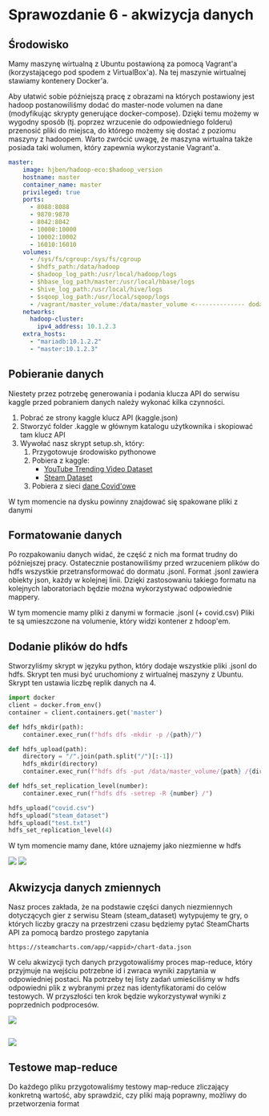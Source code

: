 # Sprawozdanie 6 - akwizycja danych

## Środowisko
Mamy maszynę wirtualną z Ubuntu postawioną za pomocą Vagrant'a (korzystającego pod spodem z VirtualBox'a). Na tej maszynie wirtualnej stawiamy kontenery Docker'a. 

Aby ułatwić sobie późniejszą pracę z obrazami na których postawiony jest hadoop postanowiliśmy dodać do master-node volumen na dane (modyfikując skrypty generujące docker-compose). Dzięki temu możemy w wygodny sposób (tj. poprzez wrzucenie do odpowiedniego folderu) przenosić pliki do miejsca, do którego możemy się dostać z poziomu maszyny z hadoopem. Warto zwrócić uwagę, że maszyna wirtualna także posiada taki wolumen, który zapewnia wykorzystanie Vagrant'a.

```yaml
master:
    image: hjben/hadoop-eco:$hadoop_version
    hostname: master
    container_name: master
    privileged: true
    ports:
      - 8088:8088
      - 9870:9870
      - 8042:8042
      - 10000:10000
      - 10002:10002
      - 16010:16010
    volumes:
      - /sys/fs/cgroup:/sys/fs/cgroup
      - $hdfs_path:/data/hadoop
      - $hadoop_log_path:/usr/local/hadoop/logs
      - $hbase_log_path/master:/usr/local/hbase/logs
      - $hive_log_path:/usr/local/hive/logs
      - $sqoop_log_path:/usr/local/sqoop/logs
      - /vagrant/master_volume:/data/master_volume <-------------- dodany volumen
    networks:
      hadoop-cluster:
        ipv4_address: 10.1.2.3
    extra_hosts:
      - "mariadb:10.1.2.2"
      - "master:10.1.2.3"
```

## Pobieranie danych
Niestety przez potrzebę generowania i podania klucza API do serwisu kaggle przed pobraniem danych należy wykonać kilka czynności.

1. Pobrać ze strony kaggle klucz API (kaggle.json)
2. Stworzyć folder .kaggle w głównym katalogu użytkownika i skopiować tam klucz API
3. Wywołać nasz skrypt setup.sh, który:
    1. Przygotowuje środowisko pythonowe
    2. Pobiera z kaggle:
       * [YouTube Trending Video Dataset](https://www.kaggle.com/datasets/rsrishav/youtube-trending-video-dataset)
       * [Steam Dataset](https://www.kaggle.com/datasets/souyama/steam-dataset)
    3. Pobiera z sieci [dane Covid'owe](https://covid.ourworldindata.org/data/owid-covid-data.csv)

W tym momencie na dysku powinny znajdować się spakowane pliki z danymi

## Formatowanie danych
Po rozpakowaniu danych widać, że część z nich ma format trudny do późniejszej pracy. Ostatecznie postanowiliśmy przed wrzuceniem plików do hdfs wszystkie przetransformować do dormatu .jsonl. Format .jsonl zawiera obiekty json, każdy w kolejnej linii. Dzięki zastosowaniu takiego formatu na kolejnych laboratoriach będzie można wykorzystywać odpowiednie mappery.

W tym momencie mamy pliki z danymi w formacie .jsonl (+ covid.csv) Pliki te są umieszczone na volumenie, który widzi kontener z hdoop'em.

## Dodanie plików do hdfs

Stworzyliśmy skrypt w języku python, który dodaje wszystkie pliki .jsonl do hdfs. Skrypt ten musi być uruchomiony z wirtualnej maszyny z Ubuntu. Skrypt ten ustawia liczbę replik danych na 4.

```py
import docker
client = docker.from_env()
container = client.containers.get('master')

def hdfs_mkdir(path):
    container.exec_run(f"hdfs dfs -mkdir -p /{path}/")

def hdfs_upload(path):
    directory = "/".join(path.split("/")[:-1])
    hdfs_mkdir(directory)
    container.exec_run(f"hdfs dfs -put /data/master_volume/{path} /{directory}")

def hdfs_set_replication_level(number):
    container.exec_run(f"hdfs dfs -setrep -R {number} /")

hdfs_upload("covid.csv")
hdfs_upload("steam_dataset")
hdfs_upload("test.txt")
hdfs_set_replication_level(4)
```

W tym momencie mamy dane, które uznajemy jako niezmienne w hdfs

![](images/DaneWhdfsConsole.png)
![](images/DaneWhdfsClient.png)

## Akwizycja danych zmiennych

Nasz proces zakłada, że na podstawie części danych niezmiennych dotyczących gier z serwisu Steam (steam_dataset) wytypujemy te gry, o których liczby graczy na przestrzeni czasu będziemy pytać SteamCharts API za pomocą bardzo prostego zapytania
```
https://steamcharts.com/app/<appid>/chart-data.json
```

W celu akwizycji tych danych przygotowaliśmy proces map-reduce, który przyjmuje na wejściu potrzebne id i zwraca wyniki zapytania w odpowiedniej postaci. Na potrzeby tej listy zadań umieściliśmy w hdfs odpowiedni plik z wybranymi przez nas identyfikatorami do celów testowych. W przyszłości ten krok będzie wykorzystywał wyniki z poprzednich podprocesów.

![](images/SteamCharts.png)

```scala
```

![](images/DaneWhdfsSteam.png)

## Testowe map-reduce

Do każdego pliku przygotowaliśmy testowy map-reduce zliczający konkretną wartość, aby sprawdzić, czy pliki mają poprawny, możliwy do przetworzenia format